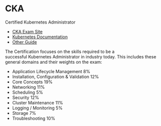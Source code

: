 # CKA
Certified Kubernetes Administrator

* [CKA Exam Site](https://www.cncf.io/certification/cka/)
* [Kubernetes Documentation](https://kubernetes.io/docs)
* [Other Guide](https://github.com/David-VTUK/CKA-StudyGuide)

The Certification focuses on the skills required to be a successful Kubernetes Administrator in industry today. This includes these general domains and their weights on the exam:

-   Application Lifecycle Management 8%
-   Installation, Configuration & Validation 12%
-   Core Concepts 19%
-   Networking 11%
-   Scheduling 5%
-   Security 12%
-   Cluster Maintenance 11%
-   Logging / Monitoring 5%
-   Storage 7%
-   Troubleshooting 10%
